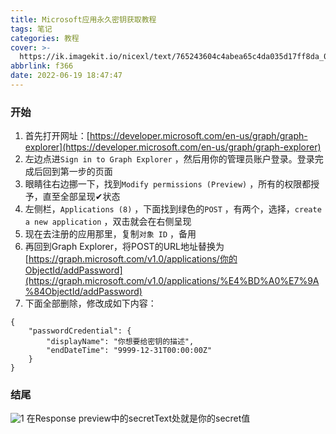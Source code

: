 ```yaml
---
title: Microsoft应用永久密钥获取教程
tags: 笔记
categories: 教程
cover: >-
  https://ik.imagekit.io/nicexl/text/765243604c4abea65c4da035d17ff8da_0HBdJsQM9.png?ik-sdk-version=javascript-1.4.3&updatedAt=1655477630675
abbrlink: f366
date: 2022-06-19 18:47:47
---
```


### 开始

1. 首先打开网址：[https://developer.microsoft.com/en-us/graph/graph-explorer](https://developer.microsoft.com/en-us/graph/graph-explorer)
2. 左边点进`Sign in to Graph Explorer` ，然后用你的管理员账户登录。登录完成后回到第一步的页面
3. 眼睛往右边挪一下，找到`Modify permissions (Preview)` ，所有的权限都授予，直至全部呈现✔状态
4. 左侧栏，`Applications (8)` ，下面找到绿色的`POST` ，有两个，选择，`create a new application` ，双击就会在右侧呈现
5. 现在去注册的应用那里，复制`对象 ID` ，备用
6. 再回到Graph Explorer，将POST的URL地址替换为[https://graph.microsoft.com/v1.0/applications/你的ObjectId/addPassword](https://graph.microsoft.com/v1.0/applications/%E4%BD%A0%E7%9A%84ObjectId/addPassword)
7. 下面全部删除，修改成如下内容：

```
{
    "passwordCredential": {
        "displayName": "你想要给密钥的描述",
        "endDateTime": "9999-12-31T00:00:00Z"
    }
}
```

### 结尾

![1](https://ik.imagekit.io/nicexl/text/71355945_8yY4Li2U0.png?ik-sdk-version=javascript-1.4.3&updatedAt=1655635911325)
在Response preview中的secretText处就是你的secret值

